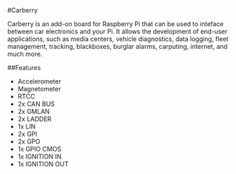 <!--
---
name: Carberry
class: board
type: other
formfactor: Custom
manufacturer: Paser
description: add-on board designed to inteface with car electronics
url: http://www.carberry.it/en/p/347/Carberry/
buy: http://www.carberry.it
image: 'carberry.png'
pincount: 26
eeprom: no
power:
  '2':
ground:
  '6':
pin:
  '8':
    name: TXD / Transmit
    direction: output
  '10':
    name: RXD / Receive
    direction: input
  '12':
    name: LIRC
  '13':
    name: Shutdown
-->
#Carberry

Carberry is an add-on board for Raspberry Pi that can be used to inteface between car electronics and your Pi. It allows the development of end-user applications, such as media centers, vehicle diagnostics, data logging, fleet management, tracking, blackboxes, burglar alarms, carputing, internet, and much more.

##Features
- Accelerometer
- Magnetometer
- RTCC
- 2x CAN BUS
- 2x GMLAN
- 2x LADDER
- 1x LIN
- 2x GPI
- 2x GPO
- 1x GPIO CMOS
- 1x IGNITION IN
- 1x IGNITION OUT
